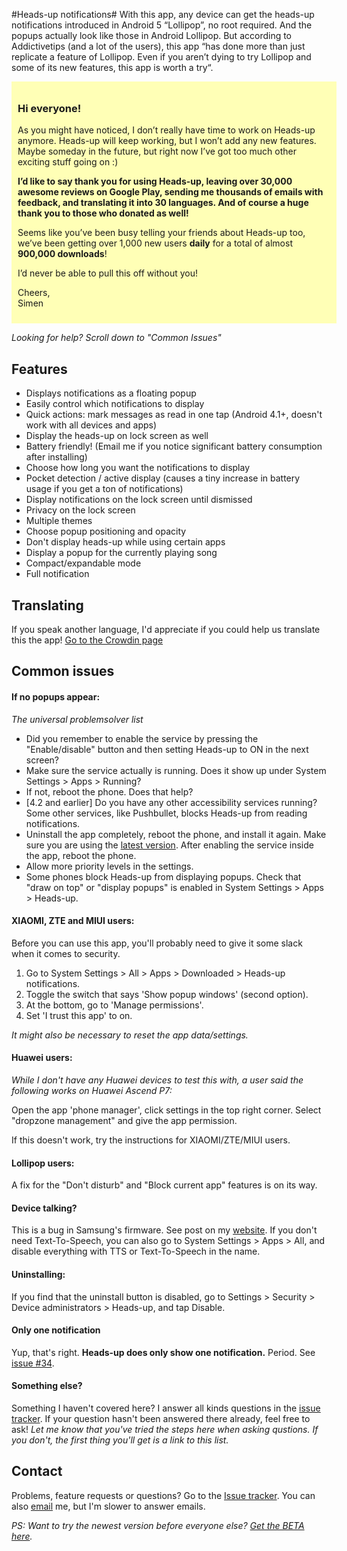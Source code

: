 #Heads-up notifications#
With this app, any device can get the heads-up notifications introduced in Android 5 “Lollipop”, no root required. And the popups actually look like those in Android Lollipop.
But according to Addictivetips (and a lot of the users), this app “has done more than just replicate a feature of Lollipop. Even if you aren’t dying to try Lollipop and some of its new features, this app is worth a try“.

<div style="width: 500px; padding: 10px; background-color: #ffffb6; margin: 0 auto;">
<h3>Hi everyone!</h3>
<p>As you might have noticed, I don’t really have time to work on Heads-up anymore. Heads-up will keep working, but I won’t add any new features. Maybe someday in the future, but right now I’ve got too much other exciting stuff going on :)</p>
<p><b>I’d like to say thank you for using Heads-up, leaving over 30,000 awesome reviews on Google Play, sending me thousands of emails with feedback, and translating it into 30 languages. And of course a huge thank you to those who donated as well!</b></p>
<p>Seems like you’ve been busy telling your friends about Heads-up too, we’ve been getting over 1,000 new users <b>daily</b> for a total of almost <b>900,000 downloads</b>!</p>
<p>I’d never be able to pull this off without you!</p>
<p>Cheers,<br>
Simen</p>
</div>

*Looking for help? Scroll down to "Common Issues"*

## Features ##
- Displays notifications as a floating popup
- Easily control which notifications to display
- Quick actions: mark messages as read in one tap (Android 4.1+, doesn't work with all devices and apps)
- Display the heads-up on lock screen as well
- Battery friendly! (Email me if you notice significant battery consumption after installing)
- Choose how long you want the notifications to display
- Pocket detection / active display (causes a tiny increase in battery usage if you get a ton of notifications)
- Display notifications on the lock screen until dismissed
- Privacy on the lock screen
- Multiple themes
- Choose popup positioning and opacity
- Don't display heads-up while using certain apps
- Display a popup for the currently playing song
- Compact/expandable mode
- Full notification

## Translating ##
If you speak another language, I'd appreciate if you could help us translate this the app!
[Go to the Crowdin page](https://crowdin.com/project/heads-up)


## Common issues ##
#### If no popups appear: ####
*The universal problemsolver list*
- Did you remember to enable the service by pressing the "Enable/disable" button and then setting Heads-up to ON in the next screen?
- Make sure the service actually is running. Does it show up under System Settings > Apps > Running?
- If not, reboot the phone. Does that help?
- [4.2 and earlier] Do you have any other accessibility services running? Some other services, like Pushbullet, blocks Heads-up from reading notifications.
- Uninstall the app completely, reboot the phone, and install it again. Make sure you are using the [latest version](https://play.google.com/store/apps/details?id=codes.simen.l50notifications). After enabling the service inside the app, reboot the phone.
- Allow more priority levels in the settings.
- Some phones block Heads-up from displaying popups. Check that "draw on top" or "display popups" is enabled in System Settings > Apps > Heads-up.

#### XIAOMI, ZTE and MIUI users: ####
Before you can use this app, you'll probably need to give it some slack when it comes to security.

1. Go to System Settings > All > Apps > Downloaded > Heads-up notifications.
2. Toggle the switch that says 'Show popup windows' (second option).
3. At the bottom, go to 'Manage permissions'.
4. Set 'I trust this app' to on.

*It might also be necessary to reset the app data/settings.*

#### Huawei users: ####
*While I don't have any Huawei devices to test this with, a user said the following works on Huawei Ascend P7:*

Open the app 'phone manager', click settings in the top right corner. Select "dropzone management" and give the app permission.

If this doesn't work, try the instructions for XIAOMI/ZTE/MIUI users.

#### Lollipop users: ####
A fix for the "Don't disturb" and "Block current app" features is on its way.

#### Device talking? ####
This is a bug in Samsung's firmware. See post on my [website](http://simen.codes/stuff/samsung-phone-talking/). If you don't need Text-To-Speech, you can also go to System Settings > Apps > All, and disable everything with TTS or Text-To-Speech in the name.

#### Uninstalling: ####
If you find that the uninstall button is disabled, go to Settings > Security > Device administrators > Heads-up, and tap Disable.

#### Only one notification ####
Yup, that's right. **Heads-up does only show one notification.** Period. See [issue #34](https://github.com/SimenCodes/heads-up/issues/34).

#### Something else? ####
Something I haven't covered here? I answer all kinds questions in the [issue tracker](https://github.com/SimenCodes/heads-up/issues?q=is%3Aissue).
If your question hasn't been answered there already, feel free to ask!
*Let me know that you've tried the steps here when asking qustions. If you don't, the first thing you'll get is a link to this list.*

## Contact ##
Problems, feature requests or questions? Go to the [Issue tracker](https://github.com/SimenCodes/heads-up/issues?q=is%3Aissue). You can also [email](mailto:sb@simen.codes) me, but I'm slower to answer emails.

*PS: Want to try the newest version before everyone else? [Get the BETA here](https://play.google.com/apps/testing/codes.simen.l50notifications).*
